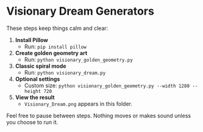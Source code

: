# Visionary Dream Generators

These steps keep things calm and clear:

1. **Install Pillow**
   - Run: `pip install pillow`
2. **Create golden geometry art**
   - Run: `python visionary_golden_geometry.py`
3. **Classic spiral mode**
   - Run: `python visionary_dream.py`
4. **Optional settings**
   - Custom size: `python visionary_golden_geometry.py --width 1280 --height 720`
5. **View the result**
   - `Visionary_Dream.png` appears in this folder.

Feel free to pause between steps. Nothing moves or makes sound unless you choose to run it.
